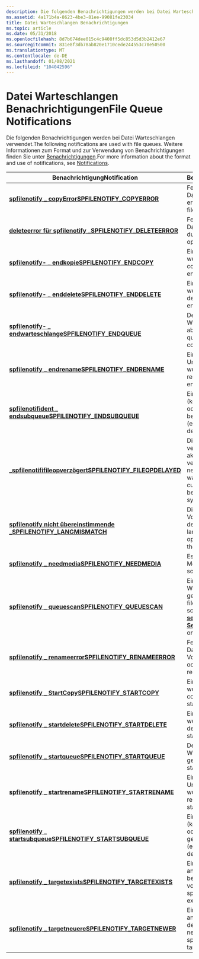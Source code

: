 ```yaml
---
description: Die folgenden Benachrichtigungen werden bei Datei Warteschlangen verwendet. Weitere Informationen zum Format und zur Verwendung von Benachrichtigungen finden Sie unter Benachrichtigungen.
ms.assetid: 4a171b4a-8623-4be3-81ee-99081fe23034
title: Datei Warteschlangen Benachrichtigungen
ms.topic: article
ms.date: 05/31/2018
ms.openlocfilehash: 8d7b674dee015c4c9408ff5dc853d5d3b2412e67
ms.sourcegitcommit: 831e8f3db78ab820e1710cede244553c70e50500
ms.translationtype: MT
ms.contentlocale: de-DE
ms.lasthandoff: 01/08/2021
ms.locfileid: "104042596"
---
```

# <a name="file-queue-notifications"></a><span data-ttu-id="1b504-104">Datei Warteschlangen Benachrichtigungen</span><span class="sxs-lookup"><span data-stu-id="1b504-104">File Queue Notifications</span></span>

<span data-ttu-id="1b504-105">Die folgenden Benachrichtigungen werden bei Datei Warteschlangen verwendet.</span><span class="sxs-lookup"><span data-stu-id="1b504-105">The following notifications are used with file queues.</span></span> <span data-ttu-id="1b504-106">Weitere Informationen zum Format und zur Verwendung von Benachrichtigungen finden Sie unter [Benachrichtigungen](notifications.md).</span><span class="sxs-lookup"><span data-stu-id="1b504-106">For more information about the format and use of notifications, see [Notifications](notifications.md).</span></span>



| <span data-ttu-id="1b504-107">Benachrichtigung</span><span class="sxs-lookup"><span data-stu-id="1b504-107">Notification</span></span>                                                      | <span data-ttu-id="1b504-108">Beschreibung</span><span class="sxs-lookup"><span data-stu-id="1b504-108">Description</span></span>                                                                                         |
|-------------------------------------------------------------------|-----------------------------------------------------------------------------------------------------|
| [<span data-ttu-id="1b504-109">**spfilenotify \_ copyError**</span><span class="sxs-lookup"><span data-stu-id="1b504-109">**SPFILENOTIFY\_COPYERROR**</span></span>](spfilenotify-copyerror.md)         | <span data-ttu-id="1b504-110">Fehler während eines Datei Kopiervorgangs.</span><span class="sxs-lookup"><span data-stu-id="1b504-110">An error occurred during a file copying operation.</span></span>                                                  |
| [<span data-ttu-id="1b504-111">**deleteerror für spfilenotify \_**</span><span class="sxs-lookup"><span data-stu-id="1b504-111">**SPFILENOTIFY\_DELETEERROR**</span></span>](spfilenotify-deleteerror.md)     | <span data-ttu-id="1b504-112">Fehler beim Löschen der Datei.</span><span class="sxs-lookup"><span data-stu-id="1b504-112">An error occurred during a file deletion operation.</span></span>                                                 |
| [<span data-ttu-id="1b504-113">**spfilenotify- \_ endkopie**</span><span class="sxs-lookup"><span data-stu-id="1b504-113">**SPFILENOTIFY\_ENDCOPY**</span></span>](spfilenotify-endcopy.md)             | <span data-ttu-id="1b504-114">Ein Datei Kopiervorgang wurde beendet.</span><span class="sxs-lookup"><span data-stu-id="1b504-114">A file copying operation has ended.</span></span>                                                                 |
| [<span data-ttu-id="1b504-115">**spfilenotify- \_ enddelete**</span><span class="sxs-lookup"><span data-stu-id="1b504-115">**SPFILENOTIFY\_ENDDELETE**</span></span>](spfilenotify-enddelete.md)         | <span data-ttu-id="1b504-116">Ein Datei Löschvorgang wurde beendet.</span><span class="sxs-lookup"><span data-stu-id="1b504-116">A file deletion operation has ended.</span></span>                                                                |
| [<span data-ttu-id="1b504-117">**spfilenotify- \_ endwarteschlange**</span><span class="sxs-lookup"><span data-stu-id="1b504-117">**SPFILENOTIFY\_ENDQUEUE**</span></span>](spfilenotify-endqueue.md)           | <span data-ttu-id="1b504-118">Der Commit der Warteschlange ist abgeschlossen.</span><span class="sxs-lookup"><span data-stu-id="1b504-118">The queue has finished committing.</span></span>                                                                  |
| [<span data-ttu-id="1b504-119">**spfilenotify \_ endrename**</span><span class="sxs-lookup"><span data-stu-id="1b504-119">**SPFILENOTIFY\_ENDRENAME**</span></span>](spfilenotify-endrename.md)         | <span data-ttu-id="1b504-120">Ein Vorgang zum Umbenennen der Datei wurde beendet.</span><span class="sxs-lookup"><span data-stu-id="1b504-120">A file rename operation has ended.</span></span>                                                                  |
| [<span data-ttu-id="1b504-121">**spfilenotifident \_ endsubqueue**</span><span class="sxs-lookup"><span data-stu-id="1b504-121">**SPFILENOTIFY\_ENDSUBQUEUE**</span></span>](spfilenotify-endsubqueue.md)     | <span data-ttu-id="1b504-122">Eine unter Warteschlange (kopieren, umbenennen oder löschen) wurde beendet.</span><span class="sxs-lookup"><span data-stu-id="1b504-122">A subqueue (either copy, rename or delete) has ended.</span></span>                                               |
| [<span data-ttu-id="1b504-123">**\_spfilenotififileopverzögert**</span><span class="sxs-lookup"><span data-stu-id="1b504-123">**SPFILENOTIFY\_FILEOPDELAYED**</span></span>](spfilenotify-fileopdelayed.md) | <span data-ttu-id="1b504-124">Die Datei wurde verwendet, und der aktuelle Vorgang wurde verzögert, bis das System neu gestartet wird.</span><span class="sxs-lookup"><span data-stu-id="1b504-124">The file was in use, and the current operation has been delayed until the system is rebooted.</span></span>       |
| [<span data-ttu-id="1b504-125">**spfilenotify nicht übereinstimmende \_**</span><span class="sxs-lookup"><span data-stu-id="1b504-125">**SPFILENOTIFY\_LANGMISMATCH**</span></span>](spfilenotify-langmismatch.md)   | <span data-ttu-id="1b504-126">Die Sprache des aktuellen Vorgangs entspricht nicht der Systemsprache.</span><span class="sxs-lookup"><span data-stu-id="1b504-126">The language of the current operation does not match the system language.</span></span>                           |
| [<span data-ttu-id="1b504-127">**spfilenotify \_ needmedia**</span><span class="sxs-lookup"><span data-stu-id="1b504-127">**SPFILENOTIFY\_NEEDMEDIA**</span></span>](spfilenotify-needmedia.md)         | <span data-ttu-id="1b504-128">Es wird ein neues Quell Medium benötigt.</span><span class="sxs-lookup"><span data-stu-id="1b504-128">New source media is needed.</span></span>                                                                         |
| [<span data-ttu-id="1b504-129">**spfilenotify \_ queuescan**</span><span class="sxs-lookup"><span data-stu-id="1b504-129">**SPFILENOTIFY\_QUEUESCAN**</span></span>](spfilenotify-queuescan.md)         | <span data-ttu-id="1b504-130">Ein Knoten in der Datei Warteschlange wurde gescannt.</span><span class="sxs-lookup"><span data-stu-id="1b504-130">A node in the file queue has been scanned.</span></span> <span data-ttu-id="1b504-131">(Nur [**setupscanfilequeue**](/windows/desktop/api/Setupapi/nf-setupapi-setupscanfilequeuea) )</span><span class="sxs-lookup"><span data-stu-id="1b504-131">( [**SetupScanFileQueue**](/windows/desktop/api/Setupapi/nf-setupapi-setupscanfilequeuea) only)</span></span> |
| [<span data-ttu-id="1b504-132">**spfilenotify \_ renameerror**</span><span class="sxs-lookup"><span data-stu-id="1b504-132">**SPFILENOTIFY\_RENAMEERROR**</span></span>](spfilenotify-renameerror.md)     | <span data-ttu-id="1b504-133">Fehler während eines Datei Umbenennungs Vorgangs.</span><span class="sxs-lookup"><span data-stu-id="1b504-133">An error occurred during a file renaming operation.</span></span>                                                 |
| [<span data-ttu-id="1b504-134">**spfilenotify \_ StartCopy**</span><span class="sxs-lookup"><span data-stu-id="1b504-134">**SPFILENOTIFY\_STARTCOPY**</span></span>](spfilenotify-startcopy.md)         | <span data-ttu-id="1b504-135">Ein Datei Kopiervorgang wurde gestartet.</span><span class="sxs-lookup"><span data-stu-id="1b504-135">A file copy operation has started.</span></span>                                                                  |
| [<span data-ttu-id="1b504-136">**spfilenotify \_ startdelete**</span><span class="sxs-lookup"><span data-stu-id="1b504-136">**SPFILENOTIFY\_STARTDELETE**</span></span>](spfilenotify-startdelete.md)     | <span data-ttu-id="1b504-137">Ein Datei Löschvorgang wurde gestartet.</span><span class="sxs-lookup"><span data-stu-id="1b504-137">A file delete operation has started.</span></span>                                                                |
| [<span data-ttu-id="1b504-138">**spfilenotify \_ startqueue**</span><span class="sxs-lookup"><span data-stu-id="1b504-138">**SPFILENOTIFY\_STARTQUEUE**</span></span>](spfilenotify-startqueue.md)       | <span data-ttu-id="1b504-139">Der Commit der Warteschlange wurde gestartet.</span><span class="sxs-lookup"><span data-stu-id="1b504-139">The queue has started to commit.</span></span>                                                                    |
| [<span data-ttu-id="1b504-140">**spfilenotify \_ startrename**</span><span class="sxs-lookup"><span data-stu-id="1b504-140">**SPFILENOTIFY\_STARTRENAME**</span></span>](spfilenotify-startrename.md)     | <span data-ttu-id="1b504-141">Ein Vorgang zum Umbenennen von Dateien wurde gestartet.</span><span class="sxs-lookup"><span data-stu-id="1b504-141">A file rename operation has started.</span></span>                                                                |
| [<span data-ttu-id="1b504-142">**spfilenotify \_ startsubqueue**</span><span class="sxs-lookup"><span data-stu-id="1b504-142">**SPFILENOTIFY\_STARTSUBQUEUE**</span></span>](spfilenotify-startsubqueue.md) | <span data-ttu-id="1b504-143">Eine unter Warteschlange (kopieren, umbenennen oder löschen) wurde gestartet.</span><span class="sxs-lookup"><span data-stu-id="1b504-143">A subqueue (either copy, rename or delete) has started.</span></span>                                             |
| [<span data-ttu-id="1b504-144">**spfilenotify \_ targetexists**</span><span class="sxs-lookup"><span data-stu-id="1b504-144">**SPFILENOTIFY\_TARGETEXISTS**</span></span>](spfilenotify-targetexists.md)   | <span data-ttu-id="1b504-145">Eine Kopie der angegebenen Datei ist bereits auf dem Ziel vorhanden.</span><span class="sxs-lookup"><span data-stu-id="1b504-145">A copy of the specified file already exists on the target.</span></span>                                          |
| [<span data-ttu-id="1b504-146">**spfilenotify \_ targetneuere**</span><span class="sxs-lookup"><span data-stu-id="1b504-146">**SPFILENOTIFY\_TARGETNEWER**</span></span>](spfilenotify-targetnewer.md)     | <span data-ttu-id="1b504-147">Eine neuere Version der angegebenen Datei ist auf dem Ziel vorhanden.</span><span class="sxs-lookup"><span data-stu-id="1b504-147">A newer version of the specified file exists on the target.</span></span>                                         |



 

 

 



